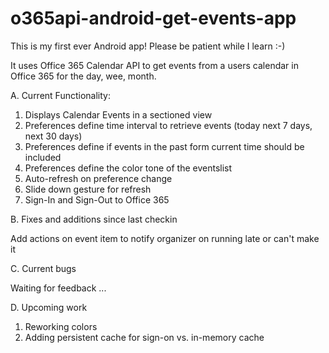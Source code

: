# o365api-android-get-events-appThis is my first ever Android app! Please be patient while I learn :-)It uses Office 365 Calendar API to get events from a users calendar in Office 365 for the day, wee, month.A. Current Functionality:1. Displays Calendar Events in a sectioned view2. Preferences define time interval to retrieve events (today next 7 days, next 30 days)3. Preferences define if events in the past form current time should be included4. Preferences define the color tone of the eventslist5. Auto-refresh on preference change6. Slide down gesture for refresh7. Sign-In and Sign-Out to Office 365B. Fixes and additions since last checkinAdd actions on event item to notify organizer on running late or can't make itC. Current bugsWaiting for feedback ...D. Upcoming work1. Reworking colors2. Adding persistent cache for sign-on vs. in-memory cache